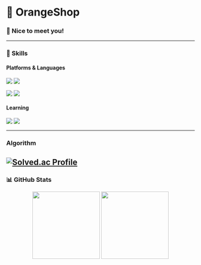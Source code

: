 # 🍊 OrangeShop

### 🤞 Nice to meet you!


---

### 💪 Skills

#### Platforms & Languages
<p>
  <img src="https://img.shields.io/badge/Android-3DDC84?style=flat-square&logo=Android&logoColor=white"/>
  <img src="https://img.shields.io/badge/iOS-000000?style=flat-square&logo=iOS&logoColor=white"/>
</p>
<p>
  <img src="https://img.shields.io/badge/Kotlin-0095D5?style=flat-square&logo=Kotlin&logoColor=white"/> 
  <img src="https://img.shields.io/badge/Swift-FA7343?style=flat-square&logo=Swift&logoColor=white"/>
</p>

#### Learning
<p>
  <img src="https://img.shields.io/badge/React-61DAFB?style=flat-square&logo=React&logoColor=black"/>
  <img src="https://img.shields.io/badge/ReactNative-61DAFB?style=flat-square&logo=React&logoColor=black"/>
</p>

---
### Algorithm
[![Solved.ac Profile](http://mazassumnida.wtf/api/v2/generate_badge?boj=rhkeh123)](https://solved.ac/rhkeh123/)
---
### 📊 GitHub Stats
<p align="center">
  <img src="https://github-readme-stats.vercel.app/api?username=orangeshop&show_icons=true&theme=radical" height="180em"/>
  <img src="https://github-readme-stats-eight-theta.vercel.app/api/top-langs/?username=orangeshop&layout=compact&langs_count=8&theme=chartreuse-dark" height="180em"/>
</p>
